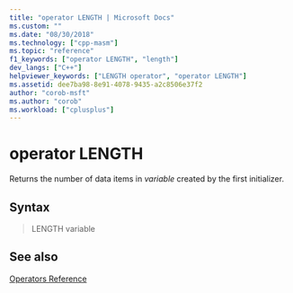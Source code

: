 ```yaml
---
title: "operator LENGTH | Microsoft Docs"
ms.custom: ""
ms.date: "08/30/2018"
ms.technology: ["cpp-masm"]
ms.topic: "reference"
f1_keywords: ["operator LENGTH", "length"]
dev_langs: ["C++"]
helpviewer_keywords: ["LENGTH operator", "operator LENGTH"]
ms.assetid: dee7ba98-8e91-4078-9435-a2c8506e37f2
author: "corob-msft"
ms.author: "corob"
ms.workload: ["cplusplus"]
---
```

# operator LENGTH

Returns the number of data items in *variable* created by the first initializer.

## Syntax

> LENGTH variable

## See also

[Operators Reference](../../assembler/masm/operators-reference.md)<br/>